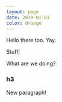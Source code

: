 ```yaml
---
layout: page
date: 2019-01-01
color: Orange
---
```


Hello there too. Yay.

Stuff!

What are we doing?

### h3

New paragraph!
